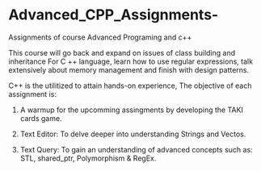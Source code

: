 # Advanced_CPP_Assignments-
Assignments of course Advanced Programing and c++

This course will go back and expand on issues of class building and inheritance For C ++ language, learn how to use regular expressions,
talk extensively about memory management and finish with design patterns.

C++ is the utilitized to attain hands-on experience, The objective of each assignment is:
  
  1. A warmup for the upcomming assingments by developing the TAKI cards game.
  
  2. Text Editor: To delve deeper into understanding Strings and Vectos.
  
  3. Text Query: To gain an understanding of advanced concepts such as: STL, shared_ptr, Polymorphism & RegEx.

